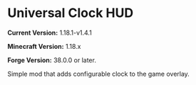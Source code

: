# Universal Clock HUD

**Current Version:** 1.18.1-v1.4.1

**Minecraft Version:** 1.18.x

**Forge Version:** 38.0.0 or later.

Simple mod that adds configurable clock to the game overlay.
